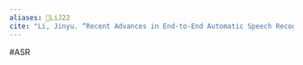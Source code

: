 ```yaml
---
aliases: 🔬LiJ22
cite: "Li, Jinyu. “Recent Advances in End-to-End Automatic Speech Recognition.” arXiv, February 2, 2022. [https://doi.org/10.48550/arXiv.2111.01690](https://doi.org/10.48550/arXiv.2111.01690)."
---
```

#ASR 
